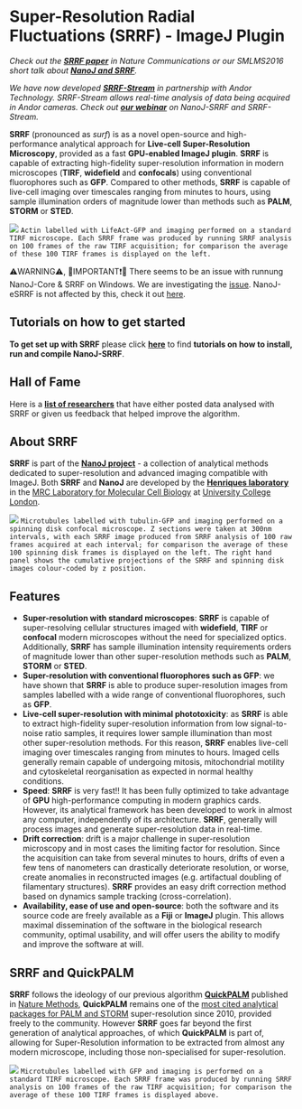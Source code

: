 # Super-Resolution Radial Fluctuations (SRRF) - ImageJ Plugin #

*Check out the **[SRRF paper](http://www.nature.com/articles/ncomms12471)** in Nature Communications or our SMLMS2016 short talk about [**NanoJ and SRRF**](https://www.youtube.com/watch?v=HjrcM8NfWJE).* 

*We have now developed [**SRRF-Stream**](http://www.andor.com/srrf-stream?gclid=CjwKCAjwtdbLBRALEiwAm8pA5ZtXUvog5Uq-ENVIHr0dVeZYDYQt8M_eJQYfjSyhyJ96Cb2Jw2cotBoCIaAQAvD_BwE) in partnership with Andor Technology. SRRF-Stream allows real-time analysis of data being acquired in Andor cameras. Check out [**our webinar**](http://www.andor.com/learning-academy/nanoj-srrf-and-srrf-stream-fast-live-cell-conventional-fluorophore-super-resolution-for-most-modern-microscopes-july-2017) on NanoJ-SRRF and SRRF-Stream.*

**SRRF** (pronounced as *surf*) is as a novel open-source and high-performance analytical approach for **Live-cell Super-Resolution Microscopy**, provided as a fast **GPU-enabled ImageJ plugin**. **SRRF** is capable of extracting high-fidelity super-resolution information in modern microscopes (**TIRF**, **widefield** and **confocals**) using conventional fluorophores such as **GFP**. Compared to other methods, **SRRF** is capable of live-cell imaging over timescales ranging from minutes to hours, using sample illumination orders of magnitude lower than methods such as **PALM**, **STORM** or **STED**.

[![](https://bitbucket.org/repo/MxA9bg/images/3159217949-test.jpg)](https://youtu.be/1o7TW32pUKE)
`Actin labelled with LifeAct-GFP and imaging performed on a standard TIRF microscope. Each SRRF frame was produced by running SRRF analysis on 100 frames of the raw TIRF acquisition; for comparison the average of these 100 TIRF frames is displayed on the left.`

⚠️WARNING⚠️, 🔴IMPORTANT❗🔴 There seems to be an issue with runnung NanoJ-Core & SRRF on Windows. We are investigating the [issue](https://forum.image.sc/t/fiji-crashes-when-starting-nanoj/91657). NanoJ-eSRRF is not affected by this, check it out [here](https://github.com/HenriquesLab/NanoJ-eSRRF).

## Tutorials on how to get started ##

**To get set up with SRRF** please click [**here**](https://bitbucket.org/rhenriqueslab/nanoj-srrf/wiki/Getting%20set%20up%20with%20SRRF) to find **tutorials on how to install, run and compile NanoJ-SRRF**.

## Hall of Fame ##

Here is a [**list of researchers**](https://bitbucket.org/rhenriqueslab/nanoj-srrf/wiki/Hall%20of%20Fame) that have either posted data analysed with SRRF or given us feedback that helped improve the algorithm.

## About SRRF ##

**SRRF** is part of the [**NanoJ project**](https://github.com/HenriquesLab/NanoJ-Core) - a collection of analytical methods dedicated to super-resolution and advanced imaging compatible with ImageJ. Both **SRRF** and **NanoJ** are developed by the [**Henriques laboratory**](http://www.ucl.ac.uk/lmcb/users/ricardo-henriques) in the [MRC Laboratory for Molecular Cell Biology](http://www.ucl.ac.uk/lmcb/) at [University College London](http://www.ucl.ac.uk/).

[![](https://bitbucket.org/repo/MxA9bg/images/1852944901-youtube%20screenshot.jpg)](https://youtu.be/wb78HsPwQ38)
`Microtubules labelled with tubulin-GFP and imaging performed on a spinning disk confocal microscope. Z sections were taken at 300nm intervals, with each SRRF image produced from SRRF analysis of 100 raw frames acquired at each interval; for comparison the average of these 100 spinning disk frames is displayed on the left. The right hand panel shows the cumulative projections of the SRRF and spinning disk images colour-coded by z position.`

## Features ##

* **Super-resolution with standard microscopes**: **SRRF** is capable of super-resolving cellular structures imaged with **widefield**, **TIRF** or **confocal** modern microscopes without the need for specialized optics. Additionally, **SRRF** has sample illumination intensity requirements orders of magnitude lower than other super-resolution methods such as **PALM**, **STORM** or **STED**.
* **Super-resolution with conventional fluorophores such as GFP**: we have shown that **SRRF** is able to produce super-resolution images from samples labelled with a wide range of conventional fluorophores, such as **GFP**.
* **Live-cell super-resolution with minimal phototoxicity**: as **SRRF** is able to extract high-fidelity super-resolution information from low signal-to-noise ratio samples, it requires lower sample illumination than most other super-resolution methods. For this reason, **SRRF** enables live-cell imaging over timescales ranging from minutes to hours. Imaged cells generally remain capable of undergoing mitosis, mitochondrial motility and cytoskeletal reorganisation as expected in normal healthy conditions.
* **Speed**: **SRRF** is very fast!! It has been fully optimized to take advantage of **GPU** high-performance computing in modern graphics cards. However, its analytical framework has been developed to work in almost any computer, independently of its architecture. **SRRF**, generally will process images and generate super-resolution data in real-time.
* **Drift correction**: drift is a major challenge in super-resolution microscopy and in most cases the limiting factor for resolution. Since the acquisition can take from several minutes to hours, drifts of even a few tens of nanometers can drastically deteriorate resolution, or worse, create anomalies in reconstructed images (e.g. artifactual doubling of filamentary structures). **SRRF** provides an easy drift correction method based on dynamics sample tracking (cross-correlation).
* **Availability, ease of use and open-source**: both the software and its source code are freely available as a **Fiji** or **ImageJ** plugin. This allows maximal dissemination of the software in the biological research community, optimal usability, and will offer users the ability to modify and improve the software at will.

## SRRF and QuickPALM ##

**SRRF** follows the ideology of our previous algorithm [**QuickPALM**](https://code.google.com/archive/p/quickpalm/) published in [Nature Methods](http://www.nature.com/nmeth/journal/v7/n5/full/nmeth0510-339.html), **QuickPALM** remains one of the [most cited analytical packages for PALM and STORM](https://scholar.google.com/scholar_lookup?title=QuickPALM%3A+3D+real-time+photoactivation+nanoscopy+image+processing+in+ImageJ&author=Henriques&publication_year=2010) super-resolution since 2010, provided freely to the community. However **SRRF** goes far beyond the first generation of analytical approaches, of which **QuickPALM** is part of, allowing for Super-Resolution information to be extracted from almost any modern microscope, including those non-specialised for super-resolution.

[![](https://bitbucket.org/repo/MxA9bg/images/1948380863-MTs%20placeholder.jpg)](https://youtu.be/vR176IW0bPw)
`Microtubules labelled with GFP and imaging is performed on a standard TIRF microscope. Each SRRF frame was produced by running SRRF analysis on 100 frames of the raw TIRF acquisition; for comparison the average of these 100 TIRF frames is displayed above.`
